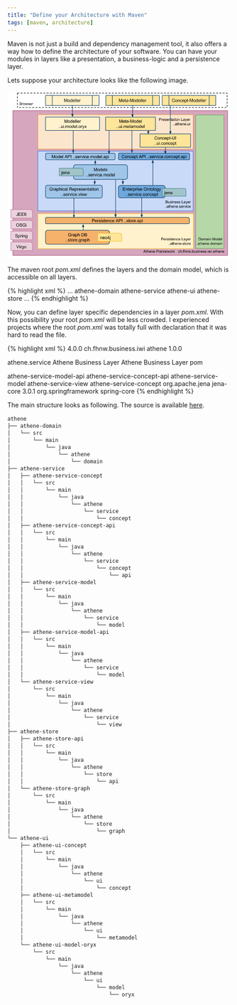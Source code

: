 ```yaml
---
title: "Define your Architecture with Maven"
tags: [maven, architecture]
---
```


Maven is not just a build and dependency management tool, it also offers a way how to define the architecture of your software. You can have your modules in layers like a presentation, a business-logic and a persistence layer. 

Lets suppose your architecture looks like the following image.

![Athene Architecture][athene-architecture-image]

The maven root _pom.xml_ defines the layers and the domain model, which is accessible on all layers.

{% highlight xml %}
<project>
 ...
 <modules>
  <module>athene-domain</module>
  <module>athene-service</module>
  <module>athene-ui</module>
  <module>athene-store</module>
 </modules>
 ...
</project>
{% endhighlight %}

Now, you can define layer specific dependencies in a layer _pom.xml_. With this possibility your root _pom.xml_ will be less crowded. I experienced projects where the root _pom.xml_ was totally full with declaration that it was hard to read the file.

{% highlight xml %}
<project>
 <modelVersion>4.0.0</modelVersion>
 <parent>
  <groupId>ch.fhnw.business.iwi</groupId>
  <artifactId>athene</artifactId>
  <version>1.0.0</version>
 </parent>

 <artifactId>athene.service</artifactId>
 <name>Athene Business Layer</name>
 <description>Athene Business Layer</description>
 <packaging>pom</packaging>

 <modules>
  <module>athene-service-model-api</module>
  <module>athene-service-concept-api</module>
  <module>athene-service-model</module>
  <module>athene-service-view</module>
  <module>athene-service-concept</module>
 </modules>

 <dependencyManagement>
  <dependencies>
   <dependency>
    <groupId>org.apache.jena</groupId>
    <artifactId>jena-core</artifactId>
    <version>3.0.1</version>
   </dependency>
  </dependencies>
 </dependencyManagement>

 <dependencies>
  <dependency>
   <groupId>org.springframework</groupId>
   <artifactId>spring-core</artifactId>
  </dependency>
 </dependencies>
</project>
{% endhighlight %}

The main structure looks as following. The source is available [here](https://github.com/kubera/athene/).

    athene
    ├── athene-domain
    │   └── src
    │       └── main
    │           └── java
    │               └── athene
    │                   └── domain
    ├── athene-service
    │   ├── athene-service-concept
    │   │   └── src
    │   │       └── main
    │   │           └── java
    │   │               └── athene
    │   │                   └── service
    │   │                       └── concept
    │   ├── athene-service-concept-api
    │   │   └── src
    │   │       └── main
    │   │           └── java
    │   │               └── athene
    │   │                   └── service
    │   │                       └── concept
    │   │                           └── api
    │   ├── athene-service-model
    │   │   └── src
    │   │       └── main
    │   │           └── java
    │   │               └── athene
    │   │                   └── service
    │   │                       └── model
    │   ├── athene-service-model-api
    │   │   └── src
    │   │       └── main
    │   │           └── java
    │   │               └── athene
    │   │                   └── service
    │   │                       └── model
    │   └── athene-service-view
    │       └── src
    │           └── main
    │               └── java
    │                   └── athene
    │                       └── service
    │                           └── view
    ├── athene-store
    │   ├── athene-store-api
    │   │   └── src
    │   │       └── main
    │   │           └── java
    │   │               └── athene
    │   │                   └── store
    │   │                       └── api
    │   └── athene-store-graph
    │       └── src
    │           └── main
    │               └── java
    │                   └── athene
    │                       └── store
    │                           └── graph
    └── athene-ui
        ├── athene-ui-concept
        │   └── src
        │       └── main
        │           └── java
        │               └── athene
        │                   └── ui
        │                       └── concept
        ├── athene-ui-metamodel
        │   └── src
        │       └── main
        │           └── java
        │               └── athene
        │                   └── ui
        │                       └── metamodel
        └── athene-ui-model-oryx
            └── src
                └── main
                    └── java
                        └── athene
                            └── ui
                                └── model
                                    └── oryx




[athene-architecture-image]: /images/blog/Athene-Architecture.png "Athene Architecture"
